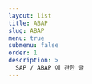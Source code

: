 ```yaml
---
layout: list
title: ABAP
slug: ABAP
menu: true
submenu: false
order: 1
description: >
  SAP / ABAP 에 관한 글
---
```

